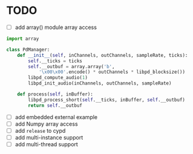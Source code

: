 # TODO


- [ ] add array() module array access

```python
import array

class PdManager:
	def __init__(self, inChannels, outChannels, sampleRate, ticks):
		self.__ticks = ticks
		self.__outbuf = array.array('b', 
			'\x00\x00'.encode() * outChannels * libpd_blocksize())
		libpd_compute_audio(1)
		libpd_init_audio(inChannels, outChannels, sampleRate)

	def process(self, inBuffer):
		libpd_process_short(self.__ticks, inBuffer, self.__outbuf)
		return self.__outbuf
```

- [ ] add embedded external example
- [ ] add Numpy array access
- [ ] add `release` to cypd
- [ ] add multi-instance support
- [ ] add multi-thread support

